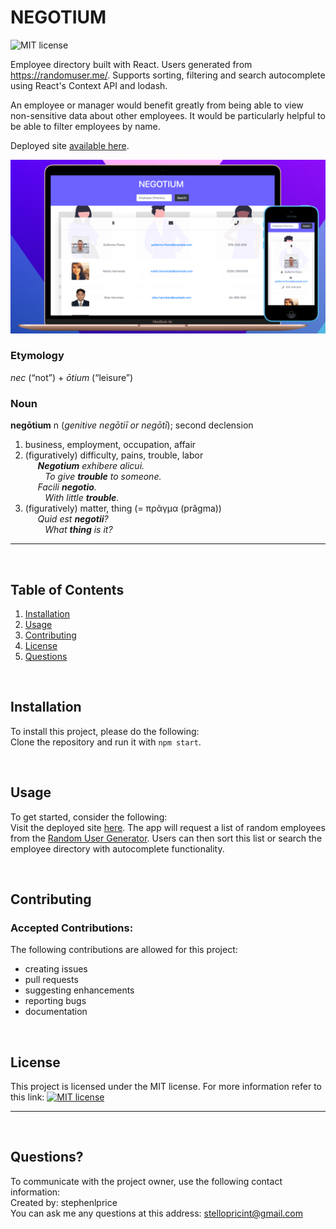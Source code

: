 
  # NEGOTIUM

  ![MIT license](https://img.shields.io/badge/License-MIT-blue.svg)
  
  Employee directory built with React. Users generated from https://randomuser.me/. Supports sorting, filtering and search autocomplete using React's Context API    and lodash.

  An employee or manager would benefit greatly from being able to view non-sensitive data about other employees. It would be particularly helpful to be able to filter employees by name.
  
  Deployed site [available here](https://stephenlprice.github.io/negotium/).
  <br>

  ![negotium.png](./src/assets/images/negotium.png)

  ### Etymology
  *nec* (“not”) +‎ *ōtium* (“leisure”)
  
  ### Noun
  **negōtium** n (*genitive negōtiī or negōtī*); second declension

  1. business, employment, occupation, affair
  2. (figuratively) difficulty, pains, trouble, labor<br>
  &nbsp;&nbsp;&nbsp;&nbsp;&nbsp;***Negotium** exhibere alicui.* <br>
  &nbsp;&nbsp;&nbsp;&nbsp;&nbsp;&nbsp;&nbsp;&nbsp;*To give **trouble** to someone.*<br>
  &nbsp;&nbsp;&nbsp;&nbsp;&nbsp;*Facili **negotio**.*<br>
  &nbsp;&nbsp;&nbsp;&nbsp;&nbsp;&nbsp;&nbsp;&nbsp;*With little **trouble**.*<br>
  3. (figuratively) matter, thing (= πρᾶγμα (prâgma))<br>
  &nbsp;&nbsp;&nbsp;&nbsp;&nbsp;*Quid est **negotii**?*<br>
  &nbsp;&nbsp;&nbsp;&nbsp;&nbsp;&nbsp;&nbsp;&nbsp;*What **thing** is it?*
  <hr>
  <br>

  ## Table of Contents
  1. [Installation](#Installation)
  2. [Usage](#Usage)
  3. [Contributing](#Contributing)
  4. [License](#License)
  5. [Questions](#Questions)
   
  <br>

  ## Installation
  To install this project, please do the following:<br>
  Clone the repository and run it with `npm start`.

  <br>

  ## Usage
  To get started, consider the following:<br>
  Visit the deployed site [here](https://stephenlprice.github.io/negotium/). The app will request a list of random employees from the [Random User Generator](https://randomuser.me). Users can then sort this list or search the employee directory with autocomplete functionality.

  <br>

  ## Contributing

  ### Accepted Contributions:
  The following contributions are allowed for this project:<br>
  <ul>
    <li>creating issues</li><li>pull requests</li><li>suggesting enhancements</li><li>reporting bugs</li><li>documentation</li>
  </ul>
  <br>

  ## License
  This project is licensed under the MIT license.
  For more information refer to this link: [![MIT license](https://img.shields.io/badge/License-MIT-blue.svg)](https://lbesson.mit-license.org/)
  <hr>
  <br>

  ## Questions?
  To communicate with the project owner, use the following contact information:<br>
  Created by: stephenlprice <br>
  You can ask me any questions at this address: stellopricint@gmail.com
  
